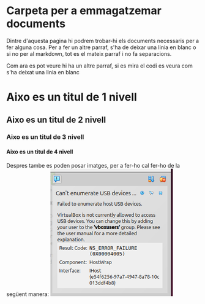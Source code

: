 # Carpeta per a emmagatzemar documents

Dintre d'aquesta pagina hi podrem trobar-hi els documents necessaris per a fer alguna cosa.
Per a fer un altre parraf, s'ha de deixar una linia en blanc o si no per al markdown, tot es el mateix parraf i no fa separacions.

Com ara es pot veure hi ha un altre parraf, si es mira el codi es veura com s'ha deixat una linia en blanc

# Aixo es un titul de 1 nivell
## Aixo es un titul de 2 nivell
### Aixo es un titul de 3 nivell
#### Aixo es un titul de 4 nivell

Despres tambe es poden posar imatges, per a fer-ho cal fer-ho de la següent manera:
![Imatge d'un error](imatges/Capturapantalla.png)

